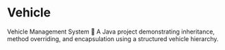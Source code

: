 # Vehicle
Vehicle Management System 🚗  A Java project demonstrating inheritance, method overriding, and encapsulation using a structured vehicle hierarchy.

